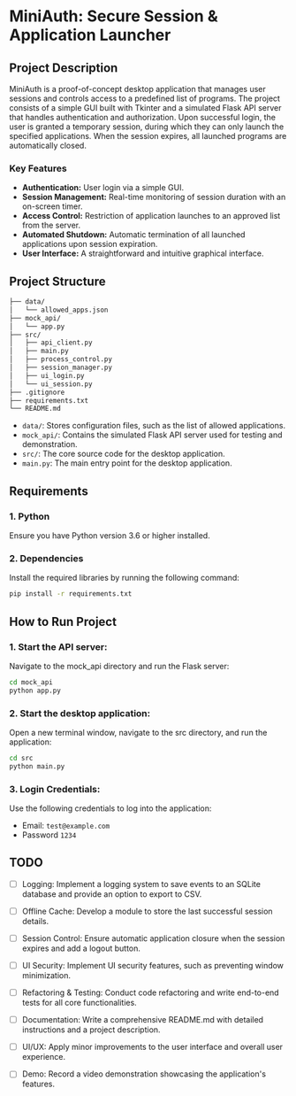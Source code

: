 # MiniAuth: Secure Session & Application Launcher

## Project Description

MiniAuth is a proof-of-concept desktop application that manages user sessions and controls access to a predefined list of programs. The project consists of a simple GUI built with Tkinter and a simulated Flask API server that handles authentication and authorization. Upon successful login, the user is granted a temporary session, during which they can only launch the specified applications. When the session expires, all launched programs are automatically closed.

### Key Features

* **Authentication:** User login via a simple GUI.
* **Session Management:** Real-time monitoring of session duration with an on-screen timer.
* **Access Control:** Restriction of application launches to an approved list from the server.
* **Automated Shutdown:** Automatic termination of all launched applications upon session expiration.
* **User Interface:** A straightforward and intuitive graphical interface.

## Project Structure
```bash 
├── data/
│   └── allowed_apps.json
├── mock_api/
│   └── app.py
├── src/
│   ├── api_client.py
│   ├── main.py
│   ├── process_control.py
│   ├── session_manager.py
│   ├── ui_login.py
│   └── ui_session.py
├── .gitignore
├── requirements.txt
└── README.md
```

* `data/`: Stores configuration files, such as the list of allowed applications.
* `mock_api/`: Contains the simulated Flask API server used for testing and demonstration.
* `src/`: The core source code for the desktop application.
* `main.py`: The main entry point for the desktop application.

## Requirements

### 1. Python
Ensure you have Python version 3.6 or higher installed.

### 2. Dependencies
Install the required libraries by running the following command:

```bash
pip install -r requirements.txt
```
## How to Run Project

### 1. Start the API server:
Navigate to the mock_api directory and run the Flask server:
```bash
cd mock_api
python app.py
```
### 2. Start the desktop application:
Open a new terminal window, navigate to the src directory, and run the application:
```bash
cd src
python main.py
```
### 3. Login Credentials:
Use the following credentials to log into the application:
- Email: `test@example.com`
- Password `1234`
## TODO
- [ ] Logging: Implement a logging system to save events to an SQLite database and provide an option to export to CSV.

- [ ] Offline Cache: Develop a module to store the last successful session details.

- [ ] Session Control: Ensure automatic application closure when the session expires and add a logout button.

- [ ] UI Security: Implement UI security features, such as preventing window minimization.

- [ ] Refactoring & Testing: Conduct code refactoring and write end-to-end tests for all core functionalities.

- [ ] Documentation: Write a comprehensive README.md with detailed instructions and a project description.

- [ ] UI/UX: Apply minor improvements to the user interface and overall user experience.

- [ ] Demo: Record a video demonstration showcasing the application's features.
